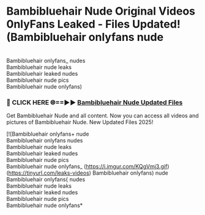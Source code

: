 # Bambibluehair Nude Original Videos 0nlyFans Leaked - Files Updated! (Bambibluehair onlyfans nude<br>
<br>
Bambibluehair onlyfans_ nudes<br>
Bambibluehair nude leaks<br>
Bambibluehair leaked nudes<br>
Bambibluehair nude pics<br>
Bambibluehair nude onlyfans)

<h3>🔴 CLICK HERE 🌐==►► <a href="https://tinyurl.com/leaks-videos" rel="nofollow">Bambibluehair Nude Updated Files</a></h3>

Get Bambibluehair Nude and all content. Now you can access all videos and pictures of Bambibluehair Nude. New Updated Files 2025!

[![Bambibluehair onlyfans+ nude<br>
Bambibluehair onlyfans nudes<br>
Bambibluehair nude leaks<br>
Bambibluehair leaked nudes<br>
Bambibluehair nude pics<br>
Bambibluehair nude onlyfans_
(https://i.imgur.com/KQgVmj3.gif)(https://tinyurl.com/leaks-videos)
Bambibluehair onlyfans) nude<br>
Bambibluehair onlyfans{ nudes<br>
Bambibluehair nude leaks<br>
Bambibluehair leaked nudes<br>
Bambibluehair nude pics<br>
Bambibluehair nude onlyfans*